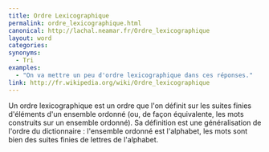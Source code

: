 ```yaml
---
title: Ordre Lexicographique
permalink: ordre_lexicographique.html
canonical: http://lachal.neamar.fr/Ordre_lexicographique
layout: word
categories:
synonyms:
  - Tri
examples:
  - "On va mettre un peu d'ordre lexicographique dans ces réponses."
link: http://fr.wikipedia.org/wiki/Ordre_lexicographique
---
```


Un ordre lexicographique est un ordre que l'on définit sur les suites finies d'éléments d'un ensemble ordonné (ou, de façon équivalente, les mots construits sur un ensemble ordonné). Sa définition est une généralisation de l'ordre du dictionnaire : l'ensemble ordonné est l'alphabet, les mots sont bien des suites finies de lettres de l'alphabet.

